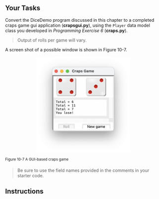 <!-- manual -->

## Your Tasks

Convert the DiceDemo program discussed in this chapter to a completed craps game gui application (**crapsgui.py**), using the `Player` data model class you developed in _Programming Exercise 6_ (**craps.py**).

> Output of rolls per game will vary.

A screen shot of a possible window is shown in Figure 10-7.

<p align="center">
    <img src="../assets/10.7.png" width="60%" alt="The screenshot of the craps game window contains two dice, 1 text field, and 2 buttons. The two dice project the numbers 6 and 1. The text field gives the sum of both the dice. Line 1: total = 7. Line 2: total = 10. Line 3: total = 6. Line 4: total = 4. Line 5: total = 7. Line 6: you lose. The 2 buttons are, roll, and new game.">
</p>
 <sup>Figure 10-7 A GUI-based craps game</sup>

> Be sure to use the field names provided in the comments in your starter code.

<!--
{
    "CopyExercise": {
        "name": "craps.py",
        "copyTarget": "/chapter10/ex06/student/craps.py",
        "pasteTarget": "/craps.py"
    }
}
-->

## Instructions
